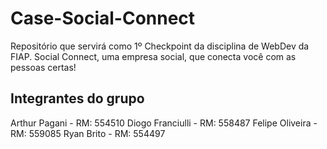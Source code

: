 # Case-Social-Connect

Repositório que servirá como 1º Checkpoint da disciplina de WebDev da FIAP. Social Connect, uma empresa social,
que conecta você com as pessoas certas!

## Integrantes do grupo

Arthur Pagani - RM: 554510
Diogo Franciulli - RM: 558487
Felipe Oliveira - RM: 559085
Ryan Brito - RM: 554497
